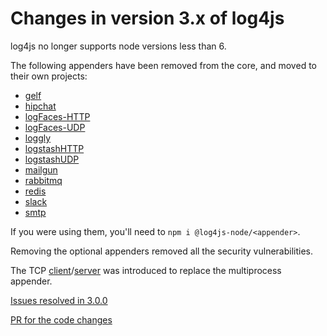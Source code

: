 # Changes in version 3.x of log4js

log4js no longer supports node versions less than 6.

The following appenders have been removed from the core, and moved to their own projects:

- [gelf](https://github.com/log4js-node/gelf)
- [hipchat](https://github.com/log4js-node/hipchat)
- [logFaces-HTTP](https://github.com/log4js-node/logFaces-HTTP)
- [logFaces-UDP](https://github.com/log4js-node/logFaces-UDP)
- [loggly](https://github.com/log4js-node/loggly)
- [logstashHTTP](https://github.com/log4js-node/logstashHTTP)
- [logstashUDP](https://github.com/log4js-node/logstashUDP)
- [mailgun](https://github.com/log4js-node/mailgun)
- [rabbitmq](https://github.com/log4js-node/rabbitmq)
- [redis](https://github.com/log4js-node/redis)
- [slack](https://github.com/log4js-node/slack)
- [smtp](https://github.com/log4js-node/smtp)

If you were using them, you'll need to `npm i @log4js-node/<appender>`.

Removing the optional appenders removed all the security vulnerabilities.

The TCP [client](tcp.md)/[server](tcp-server.md) was introduced to replace the multiprocess appender.

[Issues resolved in 3.0.0](https://github.com/log4js-node/log4js-node/milestone/31?closed=1)

[PR for the code changes](https://github.com/log4js-node/log4js-node/pull/754)
